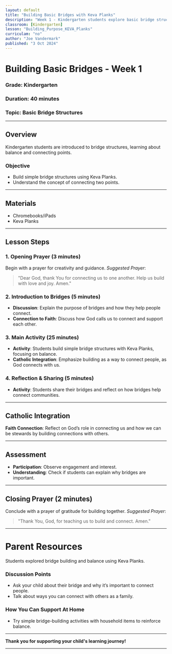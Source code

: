 ```yaml
---
layout: default
title: "Building Basic Bridges with Keva Planks"
description: "Week 1 - Kindergarten students explore basic bridge structures using Keva Planks."
classroom: [Kindergarten]
lesson: "Building_Purpose_KEVA_Planks"
curriculam: "no"
author: "Joe Vandermark"
published: "3 Oct 2024"
---
```


# Building Basic Bridges - Week 1

### **Grade**: Kindergarten  
### **Duration**: 40 minutes  
### **Topic**: Basic Bridge Structures

---

## **Overview**
Kindergarten students are introduced to bridge structures, learning about balance and connecting points.

### **Objective**
- Build simple bridge structures using Keva Planks.
- Understand the concept of connecting two points.

---

## **Materials**
- Chromebooks/iPads
- Keva Planks

---

## **Lesson Steps**

### **1. Opening Prayer (3 minutes)**
Begin with a prayer for creativity and guidance.
_Suggested Prayer_:  
> "Dear God, thank You for connecting us to one another. Help us build with love and joy. Amen."

### **2. Introduction to Bridges (5 minutes)**
- **Discussion**: Explain the purpose of bridges and how they help people connect.
- **Connection to Faith**: Discuss how God calls us to connect and support each other.

### **3. Main Activity (25 minutes)**
- **Activity**: Students build simple bridge structures with Keva Planks, focusing on balance.
- **Catholic Integration**: Emphasize building as a way to connect people, as God connects with us.

### **4. Reflection & Sharing (5 minutes)**
- **Activity**: Students share their bridges and reflect on how bridges help connect communities.

---

## **Catholic Integration**
**Faith Connection**: Reflect on God’s role in connecting us and how we can be stewards by building connections with others.

---

## **Assessment**
- **Participation**: Observe engagement and interest.
- **Understanding**: Check if students can explain why bridges are important.

---

## **Closing Prayer (2 minutes)**
Conclude with a prayer of gratitude for building together.
_Suggested Prayer_:  
> "Thank You, God, for teaching us to build and connect. Amen."

---

# Parent Resources

Students explored bridge building and balance using Keva Planks.

### **Discussion Points**
- Ask your child about their bridge and why it’s important to connect people.
- Talk about ways you can connect with others as a family.

### **How You Can Support At Home**
- Try simple bridge-building activities with household items to reinforce balance.

---

**Thank you for supporting your child's learning journey!**

---